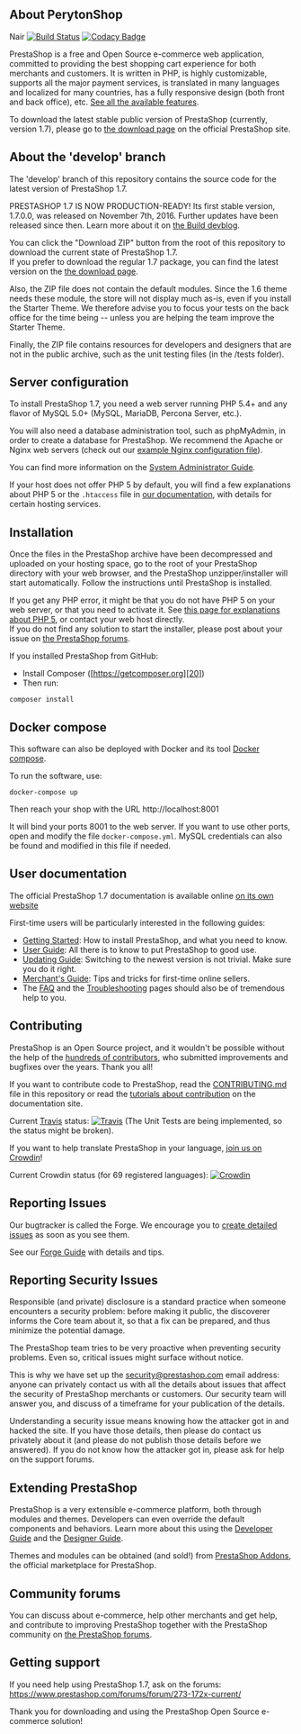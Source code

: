 About PerytonShop
--------
Nair
[![Build Status](https://travis-ci.org/PrestaShop/PrestaShop.svg?branch=develop)](https://travis-ci.org/PrestaShop/PrestaShop)
[![Codacy Badge](https://api.codacy.com/project/badge/Grade/a798dc20a1254776aa7a8a0d8bd8d331)](https://www.codacy.com/app/PrestaShop/PrestaShop?utm_source=github.com&amp;utm_medium=referral&amp;utm_content=PrestaShop/PrestaShop&amp;utm_campaign=Badge_Grade)

PrestaShop is a free and Open Source e-commerce web application, committed to providing the best shopping cart experience for both merchants and customers. It is written in PHP, is highly customizable, supports all the major payment services, is translated in many languages and localized for many countries, has a fully responsive design (both front and back office), etc. [See all the available features][1].



To download the latest stable public version of PrestaShop (currently, version 1.7), please go to [the download page][2] on the official PrestaShop site.


About the 'develop' branch
--------

The 'develop' branch of this repository contains the source code for the latest version of PrestaShop 1.7.

PRESTASHOP 1.7 IS NOW PRODUCTION-READY! Its first stable version, 1.7.0.0, was released on November 7th, 2016. Further updates have been released since then. Learn more about it on [the Build devblog](http://build.prestashop.com/tag/1.7/).

You can click the "Download ZIP" button from the root of this repository to download the current state of PrestaShop 1.7.  
If you prefer to download the regular 1.7 package, you can find the latest version on the [the download page][2].

Also, the ZIP file does not contain the default modules. Since the 1.6 theme needs these module, the store will not display much as-is, even if you install the Starter Theme. We therefore advise you to focus your tests on the back office for the time being -- unless you are helping the team improve the Starter Theme.

Finally, the ZIP file contains resources for developers and designers that are not in the public archive, such as the unit testing files (in the /tests folder).


Server configuration
--------

To install PrestaShop 1.7, you need a web server running PHP 5.4+ and any flavor of MySQL 5.0+ (MySQL, MariaDB, Percona Server, etc.).

You will also need a database administration tool, such as phpMyAdmin, in order to create a database for PrestaShop.
We recommend the Apache or Nginx web servers (check out our [example Nginx configuration file][21]).

You can find more information on the [System Administrator Guide][17].

If your host does not offer PHP 5 by default, you will find a few explanations about PHP 5 or the `.htaccess` file in [our documentation][3], with details for certain hosting services.

Installation
--------

Once the files in the PrestaShop archive have been decompressed and uploaded on your hosting space, go to the root of your PrestaShop directory with your web browser, and the PrestaShop unzipper/installer will start automatically. Follow the instructions until PrestaShop is installed.

If you get any PHP error, it might be that you do not have PHP 5 on your web server, or that you need to activate it. See [this page for explanations about PHP 5][3], or contact your web host directly.  
If you do not find any solution to start the installer, please post about your issue on [the PrestaShop forums][4].

If you installed PrestaShop from GitHub:

* Install Composer ([https://getcomposer.org][20])
* Then run:

>
    composer install

Docker compose
--------

This software can also be deployed with Docker and its tool [Docker compose][22].

To run the software, use:

>
    docker-compose up

Then reach your shop with the URL http://localhost:8001

It will bind your ports 8001 to the web server. If you want to use other ports, open and modify the file `docker-compose.yml`.
MySQL credentials can also be found and modified in this file if needed.

User documentation
--------

The official PrestaShop 1.7 documentation is available online [on its own website][5]

First-time users will be particularly interested in the following guides:
* [Getting Started][11]: How to install PrestaShop, and what you need to know.
* [User Guide][12]: All there is to know to put PrestaShop to good use.
* [Updating Guide][13]: Switching to the newest version is not trivial. Make sure you do it right.
* [Merchant's Guide][14]: Tips and tricks for first-time online sellers.
* The [FAQ][15] and the [Troubleshooting][16] pages should also be of tremendous help to you.


Contributing
--------

PrestaShop is an Open Source project, and it wouldn't be possible without the help of the [hundreds of contributors][19], who submitted improvements and bugfixes over the years. Thank you all!

If you want to contribute code to PrestaShop, read the [CONTRIBUTING.md][6] file in this repository or read the [tutorials about contribution][7] on the documentation site.

Current [Travis](https://travis-ci.org/) status: [![Travis](https://travis-ci.org/PrestaShop/PrestaShop.svg?branch=develop)](https://travis-ci.org/PrestaShop/PrestaShop) (The Unit Tests are being implemented, so the status might be broken).

If you want to help translate PrestaShop in your language, [join us on Crowdin][8]!

Current Crowdin status (for 69 registered languages): [![Crowdin](https://crowdin.net/badges/prestashop-official/localized.png)](https://crowdin.net/project/prestashop-official)

Reporting Issues
--------

Our bugtracker is called the Forge. We encourage you to [create detailed issues](http://forge.prestashop.com/secure/CreateIssue%21default.jspa?selectedProjectId=11322&issuetype=1) as soon as you see them.

See our [Forge Guide](http://doc.prestashop.com/display/PS16/How+to+use+the+Forge+to+contribute+to+PrestaShop) with details and tips.


Reporting Security Issues
--------

Responsible (and private) disclosure is a standard practice when someone encounters a security problem: before making it public, the discoverer informs the Core team about it, so that a fix can be prepared, and thus minimize the potential damage.

The PrestaShop team tries to be very proactive when preventing security problems. Even so, critical issues might surface without notice.

This is why we have set up the [security@prestashop.com](mailto:security@prestashop.com) email address: anyone can privately contact us with all the details about issues that affect the security of PrestaShop merchants or customers. Our security team will answer you, and discuss of a timeframe for your publication of the details.

Understanding a security issue means knowing how the attacker got in and hacked the site. If you have those details, then please do contact us privately about it (and please do not publish those details before we answered). If you do not know how the attacker got in, please ask for help on the support forums.


Extending PrestaShop
--------

PrestaShop is a very extensible e-commerce platform, both through modules and themes. Developers can even override the default components and behaviors. Learn more about this using the [Developer Guide][9] and the [Designer Guide][10].

Themes and modules can be obtained (and sold!) from [PrestaShop Addons][18], the official marketplace for PrestaShop.


Community forums
--------

You can discuss about e-commerce, help other merchants and get help, and contribute to improving PrestaShop together with the PrestaShop community on [the PrestaShop forums][4].


Getting support
--------

If you need help using PrestaShop 1.7, ask on the forums: https://www.prestashop.com/forums/forum/273-172x-current/


Thank you for downloading and using the PrestaShop Open Source e-commerce solution!

[1]: https://www.prestashop.com/en/online-store-builder
[2]: https://www.prestashop.com/en/download
[3]: http://doc.prestashop.com/display/PS16/Misc.+information#Misc.information-ActivatingPHP5
[4]: https://www.prestashop.com/forums/
[5]: http://doc.prestashop.com
[6]: CONTRIBUTING.md
[7]: http://doc.prestashop.com/display/PS16/Contributing+to+PrestaShop
[8]: https://crowdin.net/project/prestashop-official
[9]: https://developers.prestashop.com/
[10]: https://developers.prestashop.com/
[11]: http://doc.prestashop.com/display/PS17/Getting+Started
[12]: http://doc.prestashop.com/display/PS17/User+Guide
[13]: http://doc.prestashop.com/display/PS17/Updating+PrestaShop
[14]: http://doc.prestashop.com/display/PS16/Merchant%27s+Guide
[15]: http://build.prestashop.com/news/prestashop-1-7-faq/
[16]: http://doc.prestashop.com/display/PS16/Troubleshooting
[17]: http://doc.prestashop.com/display/PS16/System+Administrator+Guide
[18]: https://addons.prestashop.com/
[19]: CONTRIBUTORS.md
[20]: https://getcomposer.org
[21]: docs/server_config/nginx.conf.dist
[22]: https://docs.docker.com/compose/
